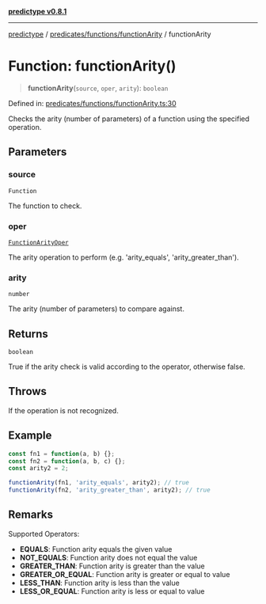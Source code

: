 [**predictype v0.8.1**](../../../../README.md)

***

[predictype](../../../../modules.md) / [predicates/functions/functionArity](../README.md) / functionArity

# Function: functionArity()

> **functionArity**(`source`, `oper`, `arity`): `boolean`

Defined in: [predicates/functions/functionArity.ts:30](https://github.com/maduhaime/predictype/blob/2310adbaccb6fbc00cdab8e345e79bd5b09e40f5/src/predicates/functions/functionArity.ts#L30)

Checks the arity (number of parameters) of a function using the specified operation.

## Parameters

### source

`Function`

The function to check.

### oper

[`FunctionArityOper`](../../../../functions/enums/type-aliases/FunctionArityOper.md)

The arity operation to perform (e.g. 'arity_equals', 'arity_greater_than').

### arity

`number`

The arity (number of parameters) to compare against.

## Returns

`boolean`

True if the arity check is valid according to the operator, otherwise false.

## Throws

If the operation is not recognized.

## Example

```ts
const fn1 = function(a, b) {};
const fn2 = function(a, b, c) {};
const arity2 = 2;

functionArity(fn1, 'arity_equals', arity2); // true
functionArity(fn2, 'arity_greater_than', arity2); // true
```

## Remarks

Supported Operators:
- **EQUALS**: Function arity equals the given value
- **NOT_EQUALS**: Function arity does not equal the value
- **GREATER_THAN**: Function arity is greater than the value
- **GREATER_OR_EQUAL**: Function arity is greater or equal to value
- **LESS_THAN**: Function arity is less than the value
- **LESS_OR_EQUAL**: Function arity is less or equal to value
